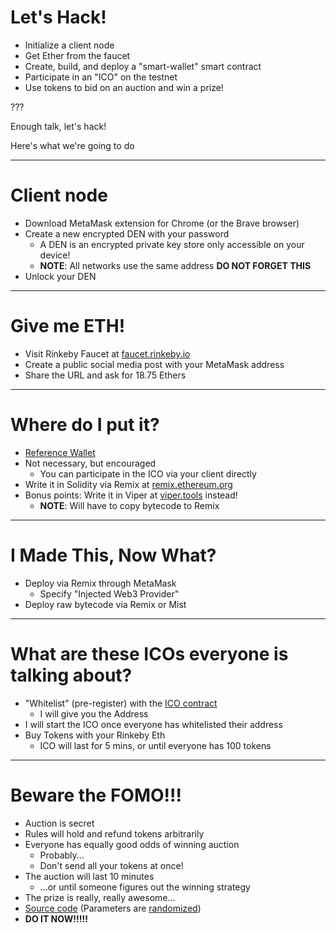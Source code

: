 
# Let's Hack!
* Initialize a client node
* Get Ether from the faucet
* Create, build, and deploy a "smart-wallet" smart contract
* Participate in an "ICO" on the testnet
* Use tokens to bid on an auction and win a prize!

???

Enough talk, let's hack!

Here's what we're going to do

---

# Client node
* Download MetaMask extension for Chrome (or the Brave browser)
* Create a new encrypted DEN with your password
    * A DEN is an encrypted private key store only accessible on your device!
    * **NOTE**: All networks use the same address **DO NOT FORGET THIS**
* Unlock your DEN

---

# Give me ETH!
* Visit Rinkeby Faucet at [faucet.rinkeby.io](https://faucet.rinkeby.io/)
* Create a public social media post with your MetaMask address
* Share the URL and ask for 18.75 Ethers

---

# Where do I put it?
* [Reference Wallet](./contracts/Wallet.sol)
* Not necessary, but encouraged
    * You can participate in the ICO via your client directly
* Write it in Solidity via Remix at [remix.ethereum.org](http://remix.ethereum.org/)
* Bonus points: Write it in Viper at [viper.tools](https://viper.tools/) instead!
    * **NOTE**: Will have to copy bytecode to Remix

---

# I Made This, Now What?
* Deploy via Remix through MetaMask
    * Specify "Injected Web3 Provider"
* Deploy raw bytecode via Remix or Mist

---

# What are these ICOs everyone is talking about?
* "Whitelist" (pre-register) with the [ICO contract](./contracts/ICO.sol)
    * I will give you the Address
* I will start the ICO once everyone has whitelisted their address
* Buy Tokens with your Rinkeby Eth
    * ICO will last for 5 mins, or until everyone has 100 tokens

---

# Beware the FOMO!!!
* Auction is secret
* Rules will hold and refund tokens arbitrarily
* Everyone has equally good odds of winning auction
    * Probably...
    * Don't send all your tokens at once!
* The auction will last 10 minutes
    * ...or until someone figures out the winning strategy
* The prize is really, really awesome...
* [Source code](./contracts/SecretAuction.sol) (Parameters are [randomized](./contracts/deploy.py))
* **DO IT NOW!!!!!**
